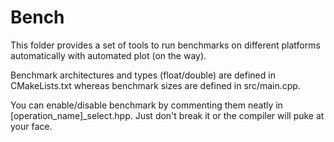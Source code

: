 # Bench

This folder provides a set of tools to run benchmarks on different platforms automatically with automated plot (on the way).

Benchmark architectures and types (float/double) are defined in CMakeLists.txt whereas benchmark sizes are defined in src/main.cpp.

You can enable/disable benchmark by commenting them neatly in \[operation_name\]_select.hpp. Just don't break it or the compiler will puke at your face.
